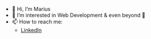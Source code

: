 - 👋 Hi, I’m Marius
- 👀 I’m interested in Web Development & even beyond 🚀 
- 📫 How to reach me: 
  - [LinkedIn](https://www.linkedin.com/in/marius-simina/)
